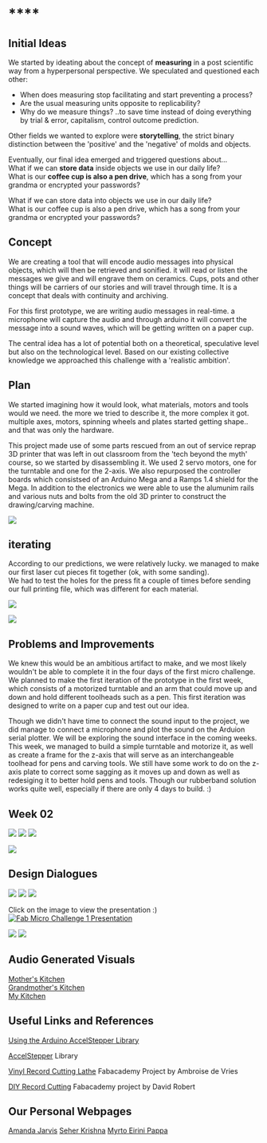 # ****

## **Initial Ideas**  
We started by ideating about the concept of **measuring** in a post scientific way from a hyperpersonal perspective. We speculated and questioned each other:  
- When does measuring stop facilitating and start preventing a process?  
- Are the usual measuring units opposite to replicability?  
- Why do we measure things?  ..to save time instead of doing everything by trial & error, capitalism, control outcome prediction.  

Other fields we wanted to explore were **storytelling**, the strict binary distinction between the 'positive' and the 'negative' of molds and objects.   

Eventually, our final idea emerged and triggered questions about...   
What if we can **store data** inside objects we use in our daily life?  
What is our **coffee cup is also a pen drive**, which has a song from your grandma or encrypted your passwords?  

What if we can store data into objects we use in our daily life?  
What is our coffee cup is also a pen drive, which has a song from your grandma or encrypted your passwords?  


## **Concept**  
We are creating a tool that will encode audio messages into physical objects, which will then be retrieved and sonified. it will read or listen the messages we give and will engrave them on ceramics. 
Cups, pots and other things will be carriers of our stories and will travel through time. 
It is a concept that deals with continuity and archiving.  

For this first prototype, we are writing audio messages in real-time. a microphone will capture the audio and through arduino it will convert the message into a sound waves, which will be getting written on a paper cup.  

The central idea has a lot of potential both on a theoretical, speculative level but also on the technological level. Based on our existing collective knowledge we approached this challenge with a 'realistic ambition'.    

## **Plan**   
We started imagining how it would look, what materials, motors and tools would we need. the more we tried to describe it, the more complex it got. multiple axes, motors, spinning wheels and plates started getting shape.. and that was only the hardware.  

This project made use of some parts rescued from an out of service reprap 3D printer that was left in out classroom from the 'tech beyond the myth' course, so we started by disassembling it. We used 2 servo motors, one for the turntable and one for the 2-axis. We also repurposed the controller boards which consistsed of an Arduino Mega and a Ramps 1.4 shield for the Mega. In addition to the electronics we were able to use the alumunim rails and various nuts and bolts from the old 3D printer to construct the drawing/carving machine. 


![](andaaza.jpg)  

## **iterating**  
According to our predictions, we were relatively lucky. we managed to make our first laser cut pieces fit together (ok, with some sanding).  
We had to test the holes for the press fit a couple of times before sending our full printing file, which was different for each material. 

![](process2.jpg)  


![](andaaza2.jpg)  

## **Problems and Improvements**  

We knew this would be an ambitious artifact to make, and we most likely wouldn't be able to complete it in the four days of the first micro challenge. We planned to make the first iteration of the prototype in the first week, which consists of a motorized turntable and an arm that could move up and down and hold different toolheads such as a pen. This first iteration was designed to write on a paper cup and test out our idea. 

Though we didn't have time to connect the sound input to the project, we did manage to connect a microphone and plot the sound on the Arduion serial plotter. We will be exploring the sound interface in the coming weeks. This week, we managed to build a simple turntable and motorize it, as well as create a frame for the z-axis that will serve as an interchangeable toolhead for pens and carving tools. We still have some work to do on the z-axis plate to correct some sagging as it moves up and down as well as redesiging it to better hold pens and tools. Though our rubberband solution works quite well, especially if there are only 4 days to build. :) 

## **Week 02**  

![](docs/images/cup_holder.jpeg)
![](docs/images/tool_holder.jpeg)
![](docs/images/cup_box.jpeg)

![](docs/images/andaaza-11.jpg)



## **Design Dialogues**
![](docs/images/DD2_Posters-01.png)
![](docs/images/DD2_Posters-02.png)
![](docs/images/DD2_Posters-04.png)


Click on the image to view the presentation :)  
[![Fab Micro Challenge 1 Presentation](Andaaza.png)](https://www.canva.com/design/DAFaumtP7p8/6alduDLkCOwk2gHwn5hSnA/view?utm_content=DAFaumtP7p8&utm_campaign=designshare&utm_medium=link&utm_source=publishsharelink)

![](docs/images/DD2_table1.jpeg)
![](docs/images/DD2_table2.jpeg)

## Audio Generated Visuals  

[Mother's Kitchen](https://editor.p5js.org/agjarv/full/4PX7xMz5z)  
[Grandmother's Kitchen](https://editor.p5js.org/agjarv/full/qOPdnXOsH)  
[My Kitchen](https://editor.p5js.org/agjarv/full/o7EYgK_W5R)  

## Useful Links and References  

[Using the Arduino AccelStepper Library](https://hackaday.io/project/183713-using-the-arduino-accelstepper-library)

[AccelStepper](https://github.com/waspinator/AccelStepper) Library

[Vinyl Record Cutting Lathe](https://fabacademy.org/2020/labs/digiscope/students/ambroise-devries/docs/p02.html) Fabacademy Project by Ambroise de Vries

[DIY Record Cutting](http://fab.cba.mit.edu/classes/863.09/people/lifeform/13/index.html) Fabacademy project by David Robert

## Our Personal Webpages

[Amanda Jarvis](https://agjarv.github.io/MDEF/term02/digitalprototyping/#micro-challenge-1)
[Seher Krishna](https://seherkrishna02.github.io/mdef4/term2/04-Digital%20Prototyping%20for%20Design/)
[Myrto Eirini Pappa](https://mypappa.github.io/MDEF/reflections/term2/prototyping/microchallenge%20i/microchallenge%20i/)

